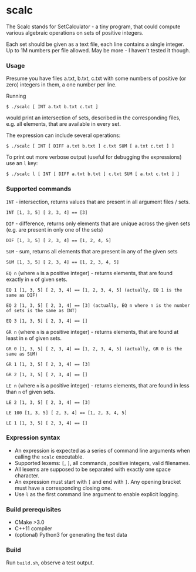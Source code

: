 # scalc

The Scalc stands for SetCalculator - a tiny program, that could compute various algebraic operations on sets of positive integers.

Each set should be given as a text file, each line contains a single integer.
Up to 1M numbers per file allowed. May be more - I haven't tested it though.

### Usage

Presume you have files a.txt, b.txt, c.txt with some numbers of positive (or zero) integers in them,
a one number per line.

Running

```
$ ./scalc [ INT a.txt b.txt c.txt ]
```

would print an intersection of sets, described in the corresponding files, e.g. all elements, that are
available in every set.

The expression can include several operations:

```
$ ./scalc [ INT [ DIFF a.txt b.txt ] c.txt SUM [ a.txt c.txt ] ]
```

To print out more verbose output (useful for debugging the expressions) use an `l` key:

```
$ ./scalc l [ INT [ DIFF a.txt b.txt ] c.txt SUM [ a.txt c.txt ] ]
```

### Supported commands

`INT` - intersection, returns values that are present in all argument files / sets.
    
    INT [1, 3, 5] [ 2, 3, 4] == [3]
    
`DIF` - difference, returns only elements that are unique across the given sets (e.g. are present in only one of the sets)

    DIF [1, 3, 5] [ 2, 3, 4] == [1, 2, 4, 5]

`SUM` - sum, returns all elements that are present in any of the given sets

    SUM [1, 3, 5] [ 2, 3, 4] == [1, 2, 3, 4, 5]
   
`EQ n` (where `n` is a positive integer) - returns elements, that are found exactly in `n` of given sets.

    EQ 1 [1, 3, 5] [ 2, 3, 4] == [1, 2, 3, 4, 5] (actually, EQ 1 is the same as DIF)
    
    EQ 2 [1, 3, 5] [ 2, 3, 4] == [3] (actually, EQ n where n is the number of sets is the same as INT)
    
    EQ 3 [1, 3, 5] [ 2, 3, 4] == []
    
`GR n` (where `n` is a positive integer) - returns elements, that are found at least in `n` of given sets.

    GR 0 [1, 3, 5] [ 2, 3, 4] == [1, 2, 3, 4, 5] (actually, GR 0 is the same as SUM)
    
    GR 1 [1, 3, 5] [ 2, 3, 4] == [3]
    
    GR 2 [1, 3, 5] [ 2, 3, 4] == []
    
`LE n` (where `n` is a positive integer) - returns elements, that are found in less than `n` of given sets.

    LE 2 [1, 3, 5] [ 2, 3, 4] == [3]
    
    LE 100 [1, 3, 5] [ 2, 3, 4] == [1, 2, 3, 4, 5]
    
    LE 1 [1, 3, 5] [ 2, 3, 4] == []

### Expression syntax

* An expression is expected as a series of command line arguments when calling the `scalc` executable.
* Supported lexems: `[`, `]`, all commands, positive integers, valid filenames.
* All lexems are supposed to be separated with exactly one space ` ` character.
* An expression must start with `[` and end with `]`. Any opening bracket must have a corresponding closing one.
* Use `l` as the first command line argument to enable explicit logging.

### Build prerequisites

* CMake >3.0
* C++11 compiler
* (optional) Python3 for generating the test data

### Build

Run `build.sh`, observe a test output.
